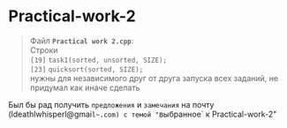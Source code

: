 # Practical-work-2

>Файл **`Practical work 2.cpp`**:  
>Строки  
>`[19]` `task1(sorted, unsorted, SIZE);`  
>`[23]` `quicksort(sorted, SIZE);`  
>нужны для независимого друг от друга запуска всех заданий, не придумал как иначе сделать


Был бы рад получить `предложения` и `замечания` на почту (ldeathlwhisperl@gmai`l~.com) с темой "`выбранное` к Practical-work-2"
